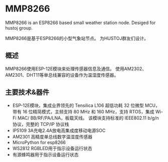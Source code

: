 # MMP8266

MMP8266 is an ESP8266 based small weather station node.
Desiged for hustoj group.

MMP8266是基于ESP8266的小型气象站节点。
为HUSTOJ群友们设计。

## 概述
MMP8266使用ESP-12E模块来处理传感器信息及通信。
使用AM2302、AM2301、DHT11等单总线兼容的设备作为温湿度传感器。

## 主要技术&器件
+ ESP-12E模块，集成业界领先的 Tensilica L106 超低功耗 32 位微型 MCU，带有 16 位精简模式，主频支持 80 MHz 和 160 MHz，支持 RTOS，集成 Wi-Fi MAC/ BB/RF/PA/LNA，板载天线。 该模块支持标准的 IEEE802.11 b/g/n 协议，完整的 TCP/IP 协议栈
+ IP5109 3A充电2.4A放电高集成度移动电源SOC
+ AM2301 高精度单总线数字温湿度传感器
+ MicroPython for esp8266
+ WS2812 RGBLED用于指示设备运行状态
+ 有源蜂鸣器用于指示设备运行状态